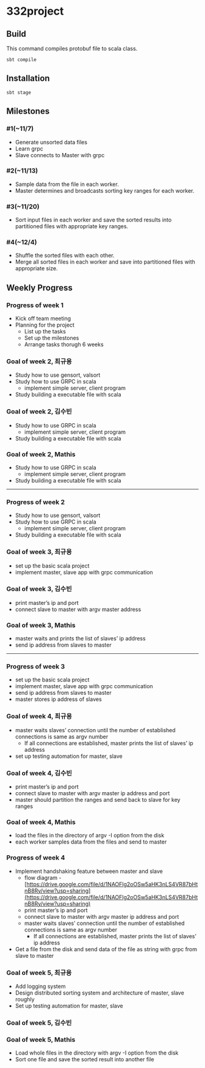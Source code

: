 # 332project

## Build
This command compiles protobuf file to scala class.
```shell
sbt compile
```

## Installation

```shell
sbt stage
```

## Milestones

### #1(~11/7)

- Generate unsorted data files
- Learn grpc
- Slave connects to Master with grpc

### #2(~11/13)

- Sample data from the file in each worker.
- Master determines and broadcasts sorting key ranges for each worker.

### #3(~11/20)

- Sort input files in each worker and save the sorted results into partitioned files with appropriate key ranges.

### #4(~12/4)

- Shuffle the sorted files with each other.
- Merge all sorted files in each worker and save into partitioned files with appropriate size.

## Weekly Progress

### Progress of week 1

- Kick off team meeting
- Planning for the project
    - List up the tasks
    - Set up the milestones
    - Arrange tasks thorugh 6 weeks

### Goal of week 2, 최규용

- Study how to use gensort, valsort
- Study how to use GRPC in scala
    - implement simple server, client program
- Study building a executable file with scala

### Goal of week 2, 김수빈

- Study how to use GRPC in scala
    - implement simple server, client program
- Study building a executable file with scala

### Goal of week 2, Mathis

- Study how to use GRPC in scala
    - implement simple server, client program
- Study building a executable file with scala

---

### Progress of week 2

- Study how to use gensort, valsort
- Study how to use GRPC in scala
    - implement simple server, client program
- Study building a executable file with scala

### Goal of week 3, 최규용

- set up the basic scala project
- implement master, slave app with grpc communication

### Goal of week 3, 김수빈

- print master’s ip and port
- connect slave to master with argv master address

### Goal of week 3, Mathis

- master waits and prints the list of slaves’ ip address
- send ip address from slaves to master

---

### Progress of week 3

- set up the basic scala project
- implement master, slave app with grpc communication
- send ip address from slaves to master
- master stores ip address of slaves

### Goal of week 4, 최규용

- master waits slaves’ connection until the number of established connections is same as argv number
  - If all connections are established, master prints the list of slaves’ ip address
- set up testing automation for master, slave

### Goal of week 4, 김수빈

- print master’s ip and port
- connect slave to master with argv master ip address and port
- master should partition the ranges and send back to slave for key ranges

### Goal of week 4, Mathis

- load the files in the directory of argv -I option from the disk
- each worker samples data from the files and send to master

### Progress of week 4

- Implement handshaking feature between master and slave
  - flow diagram - [https://drive.google.com/file/d/1NAOFlg2oOSw5aHK3nLS4VR87bHtnB8Ry/view?usp=sharing](https://drive.google.com/file/d/1NAOFlg2oOSw5aHK3nLS4VR87bHtnB8Ry/view?usp=sharing)
  - print master’s ip and port
  - connect slave to master with argv master ip address and port
  - master waits slaves’ connection until the number of established connections is same as argv number
    - If all connections are established, master prints the list of slaves’ ip address
- Get a file from the disk and send data of the file as string with grpc from slave to master

### Goal of week 5, 최규용

- Add logging system
- Design distributed sorting system and architecture of master, slave roughly
- Set up testing automation for master, slave

### Goal of week 5, 김수빈

### Goal of week 5, Mathis

- Load whole files in the directory with argv -I option from the disk
- Sort one file and save the sorted result into another file
